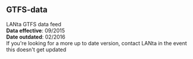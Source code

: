 ## GTFS-data
LANta GTFS data feed  
**Data effective**: 09/2015  
**Date outdated**: 02/2016  
If you're looking for a more up to date version, contact LANta in the event this doesn't get updated

